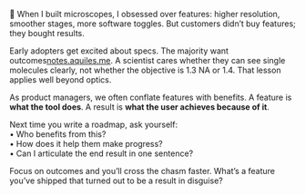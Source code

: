 🔬 When I built microscopes, I obsessed over features: higher resolution, smoother stages, more software toggles. But customers didn’t buy features; they bought results.

Early adopters get excited about specs. The majority want outcomes[notes.aquiles.me](https://notes.aquiles.me/crossing_the_chasm/#:~:text=The%20adoption%20curve%20has%20a,majority%20users%20from%20early%20adopters). A scientist cares whether they can see single molecules clearly, not whether the objective is 1.3 NA or 1.4. That lesson applies well beyond optics.

As product managers, we often conflate features with benefits. A feature is **what the tool does**. A result is **what the user achieves because of it**.

Next time you write a roadmap, ask yourself:  
• Who benefits from this?  
• How does it help them make progress?  
• Can I articulate the end result in one sentence?

Focus on outcomes and you’ll cross the chasm faster. What’s a feature you’ve shipped that turned out to be a result in disguise?